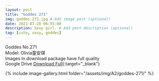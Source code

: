 ```yaml
---
layout: post
title: "Goddes 271"
img: goddes-271.jpg # Add image post (optional)
date: 2021-07-28 06:55:00
description: Sexy girl. # Add post description (optional)
tag: [cute, sexy, goddes]
---
```

Goddes No.271  
Model: Olivia童安琪  
Images in download package have full quality                    
Google Drive [Download Full](http://gestyy.com/eoPJxz){:target="_blank"}

{% include image-gallery.html folder="/assets/img/A2/goddes-271/" %}
